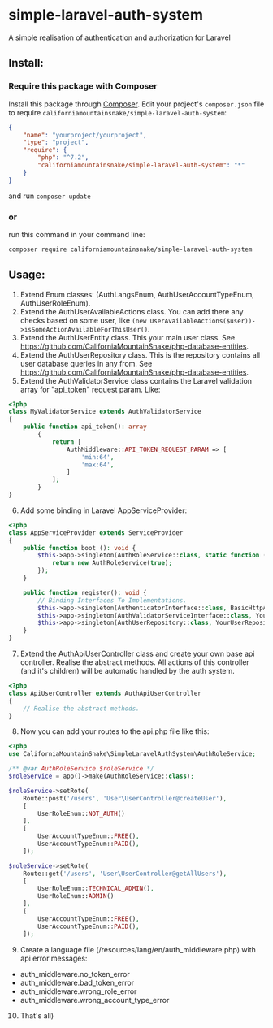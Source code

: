 # simple-laravel-auth-system
A simple realisation of authentication and authorization for Laravel

## Install:
### Require this package with Composer
Install this package through [Composer](https://getcomposer.org/).
Edit your project's `composer.json` file to require `californiamountainsnake/simple-laravel-auth-system`:
```json
{
    "name": "yourproject/yourproject",
    "type": "project",
    "require": {
        "php": "^7.2",
        "californiamountainsnake/simple-laravel-auth-system": "*"
    }
}
```
and run `composer update`

### or
run this command in your command line:
```bash
composer require californiamountainsnake/simple-laravel-auth-system
```

## Usage:
1. Extend Enum classes: (AuthLangsEnum, AuthUserAccountTypeEnum, AuthUserRoleEnum).
2. Extend the AuthUserAvailableActions class. You can add there any checks based on some user, like `(new UserAvailableActions($user))->isSomeActionAvailableForThisUser()`.  
3. Extend the AuthUserEntity class. This your main user class. See https://github.com/CaliforniaMountainSnake/php-database-entities.
4. Extend the AuthUserRepository class. This is the repository contains all user database queries in any from. See https://github.com/CaliforniaMountainSnake/php-database-entities.
5. Extend the AuthValidatorService class contains the Laravel validation array for "api_token" request param. Like:
```php
<?php
class MyValidatorService extends AuthValidatorService
{
    public function api_token(): array
        {
            return [
                AuthMiddleware::API_TOKEN_REQUEST_PARAM => [
                    'min:64',
                    'max:64',
                ]
            ];
        }
}
```
6. Add some binding in Laravel AppServiceProvider: 
```php
<?php
class AppServiceProvider extends ServiceProvider
{    
    public function boot (): void {
        $this->app->singleton(AuthRoleService::class, static function () {
            return new AuthRoleService(true);
        });
    }

    public function register(): void {
        // Binding Interfaces To Implementations.
        $this->app->singleton(AuthenticatorInterface::class, BasicHttpAuthenticator::class);
        $this->app->singleton(AuthValidatorServiceInterface::class, YourValidatorService::class);
        $this->app->singleton(AuthUserRepository::class, YourUserRepository::class);
    }
}
```
7. Extend the AuthApiUserController class and create your own base api controller. Realise the abstract methods.
All actions of this controller (and it's children) will be automatic handled by the auth system.
```php
<?php
class ApiUserController extends AuthApiUserController
{
    // Realise the abstract methods.
}
```

8. Now you can add your routes to the api.php file like this:
```php
<?php
use CaliforniaMountainSnake\SimpleLaravelAuthSystem\AuthRoleService;

/** @var AuthRoleService $roleService */
$roleService = app()->make(AuthRoleService::class);

$roleService->setRote(
    Route::post('/users', 'User\UserController@createUser'),
    [
        UserRoleEnum::NOT_AUTH()
    ],
    [
        UserAccountTypeEnum::FREE(),
        UserAccountTypeEnum::PAID(),
    ]);

$roleService->setRote(
    Route::get('/users', 'User\UserController@getAllUsers'),
    [
        UserRoleEnum::TECHNICAL_ADMIN(),
        UserRoleEnum::ADMIN()
    ],
    [
        UserAccountTypeEnum::FREE(),
        UserAccountTypeEnum::PAID(),
    ]);
```
9. Create a language file (/resources/lang/en/auth_middleware.php) with api error messages:
- auth_middleware.no_token_error
- auth_middleware.bad_token_error
- auth_middleware.wrong_role_error
- auth_middleware.wrong_account_type_error
10. That's all)
